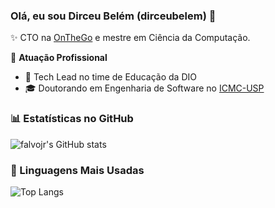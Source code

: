 ### Olá, eu sou Dirceu Belém (dirceubelem) 👋

✨ CTO na [OnTheGo](https://onthego.com.br) e mestre em Ciência da Computação.

🏢 **Atuação Profissional**
- 🚀 Tech Lead no time de Educação da DIO
- 🎓 Doutorando em Engenharia de Software no [ICMC-USP](https://www.icmc.usp.br/)

### 📊 Estatísticas no GitHub

![falvojr's GitHub stats](https://github-readme-stats.vercel.app/api?username=dirceubelem&show_icons=true&theme=dracula)

### 🚀 Linguagens Mais Usadas

![Top Langs](https://github-readme-stats.vercel.app/api/top-langs/?username=dirceubelem&layout=compact)
